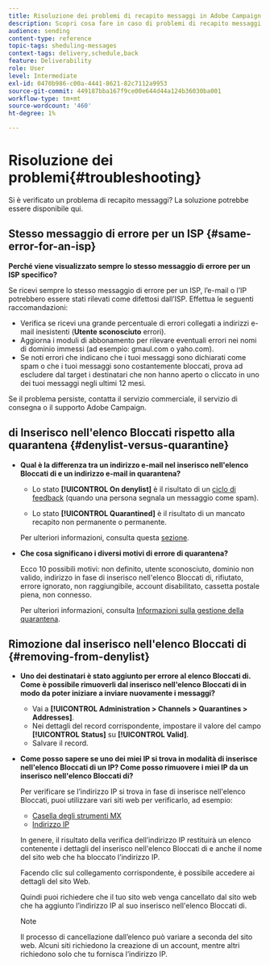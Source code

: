 ```yaml
---
title: Risoluzione dei problemi di recapito messaggi in Adobe Campaign Standard
description: Scopri cosa fare in caso di problemi di recapito messaggi con Adobe Campaign Standard.
audience: sending
content-type: reference
topic-tags: sheduling-messages
context-tags: delivery,schedule,back
feature: Deliverability
role: User
level: Intermediate
exl-id: 0470b986-c00a-4441-8621-82c7112a9953
source-git-commit: 449187bba167f9ce00e644d44a124b36030ba001
workflow-type: tm+mt
source-wordcount: '460'
ht-degree: 1%

---
```


# Risoluzione dei problemi{#troubleshooting}

Si è verificato un problema di recapito messaggi? La soluzione potrebbe essere disponibile qui.

## Stesso messaggio di errore per un ISP {#same-error-for-an-isp}

**Perché viene visualizzato sempre lo stesso messaggio di errore per un ISP specifico?**

Se ricevi sempre lo stesso messaggio di errore per un ISP, l’e-mail o l’IP potrebbero essere stati rilevati come difettosi dall’ISP. Effettua le seguenti raccomandazioni:

* Verifica se ricevi una grande percentuale di errori collegati a indirizzi e-mail inesistenti (**Utente sconosciuto** errori).
* Aggiorna i moduli di abbonamento per rilevare eventuali errori nei nomi di dominio immessi (ad esempio: gmaul.com o yaho.com).
* Se noti errori che indicano che i tuoi messaggi sono dichiarati come spam o che i tuoi messaggi sono costantemente bloccati, prova ad escludere dal target i destinatari che non hanno aperto o cliccato in uno dei tuoi messaggi negli ultimi 12 mesi.

Se il problema persiste, contatta il servizio commerciale, il servizio di consegna o il supporto Adobe Campaign.

## di Inserisco nell&#39;elenco Bloccati rispetto alla quarantena {#denylist-versus-quarantine}

* **Qual è la differenza tra un indirizzo e-mail nel inserisco nell&#39;elenco Bloccati di e un indirizzo e-mail in quarantena?**

   * Lo stato **[!UICONTROL On denylist]** è il risultato di un [ciclo di feedback](https://experienceleague.adobe.com/docs/deliverability-learn/deliverability-best-practice-guide/transition-process/infrastructure.html#feedback-loops) (quando una persona segnala un messaggio come spam).

   * Lo stato **[!UICONTROL Quarantined]** è il risultato di un mancato recapito non permanente o permanente.

  Per ulteriori informazioni, consulta questa [sezione](../../sending/using/understanding-quarantine-management.md#quarantine-vs-denylist).

* **Che cosa significano i diversi motivi di errore di quarantena?**

  Ecco 10 possibili motivi: non definito, utente sconosciuto, dominio non valido, indirizzo in fase di inserisco nell&#39;elenco Bloccati di, rifiutato, errore ignorato, non raggiungibile, account disabilitato, cassetta postale piena, non connesso.

  Per ulteriori informazioni, consulta [Informazioni sulla gestione della quarantena](../../sending/using/understanding-quarantine-management.md).

## Rimozione dal inserisco nell&#39;elenco Bloccati di {#removing-from-denylist}

* **Uno dei destinatari è stato aggiunto per errore al elenco Bloccati di. Come è possibile rimuoverli dal inserisco nell&#39;elenco Bloccati di in modo da poter iniziare a inviare nuovamente i messaggi?**

   * Vai a **[!UICONTROL Administration > Channels > Quarantines > Addresses]**.
   * Nei dettagli del record corrispondente, impostare il valore del campo **[!UICONTROL Status]** su **[!UICONTROL Valid]**.
   * Salvare il record.

* **Come posso sapere se uno dei miei IP si trova in modalità di inserisce nell&#39;elenco Bloccati di un IP? Come posso rimuovere i miei IP da un inserisco nell&#39;elenco Bloccati di?**

  Per verificare se l’indirizzo IP si trova in fase di inserisce nell&#39;elenco Bloccati, puoi utilizzare vari siti web per verificarlo, ad esempio:
   * [Casella degli strumenti MX](https://mxtoolbox.com/)
   * [Indirizzo IP](https://whatismyipaddress.com)

  In genere, il risultato della verifica dell’indirizzo IP restituirà un elenco contenente i dettagli del inserisco nell&#39;elenco Bloccati di e anche il nome del sito web che ha bloccato l’indirizzo IP.

  Facendo clic sul collegamento corrispondente, è possibile accedere ai dettagli del sito Web.

  Quindi puoi richiedere che il tuo sito web venga cancellato dal sito web che ha aggiunto l’indirizzo IP al suo inserisco nell&#39;elenco Bloccati di.

  >[!NOTE]
  >
  >Il processo di cancellazione dall’elenco può variare a seconda del sito web. Alcuni siti richiedono la creazione di un account, mentre altri richiedono solo che tu fornisca l’indirizzo IP.
